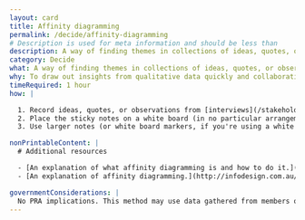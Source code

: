 ```yaml
---
layout: card
title: Affinity diagramming
permalink: /decide/affinity-diagramming
# Description is used for meta information and should be less than  
description: A way of finding themes in collections of ideas, quotes, or observations.
category: Decide
what: A way of finding themes in collections of ideas, quotes, or observations.
why: To draw out insights from qualitative data quickly and collaboratively.
timeRequired: 1 hour
how: |

  1. Record ideas, quotes, or observations from [interviews](/stakeholder-and-user-interviews), [contextual inquiry](/contextual-inquiry), or other sources of research on sticky notes.
  2. Place the sticky notes on a white board (in no particular arrangement). Move the sticky notes into related groups.
  3. Use larger notes (or white board markers, if you're using a white board), to write titles or catch phrases for each group.

nonPrintableContent: |
  # Additional resources

  - [An explanation of what affinity diagramming is and how to do it.](http://www.usabilitybok.org/affinity-diagram) The Usability Body of Knowledge, a product of the User Experience Professionals' Association.
  - [An explanation of affinity diagramming.](http://infodesign.com.au/usabilityresources/affinitydiagramming/) Information and Design.

governmentConsiderations: |
  No PRA implications. This method may use data gathered from members of the public, but does not require their involvement.
---
```


